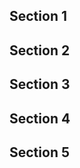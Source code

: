 <script>
  document.title = "Overrides - CP4Security";
</script>
## Section 1


## Section 2


## Section 3


## Section 4


## Section 5
